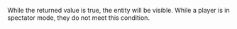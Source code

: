 While the returned value is true, the entity will be visible.
While a player is in spectator mode, they do not meet this condition.